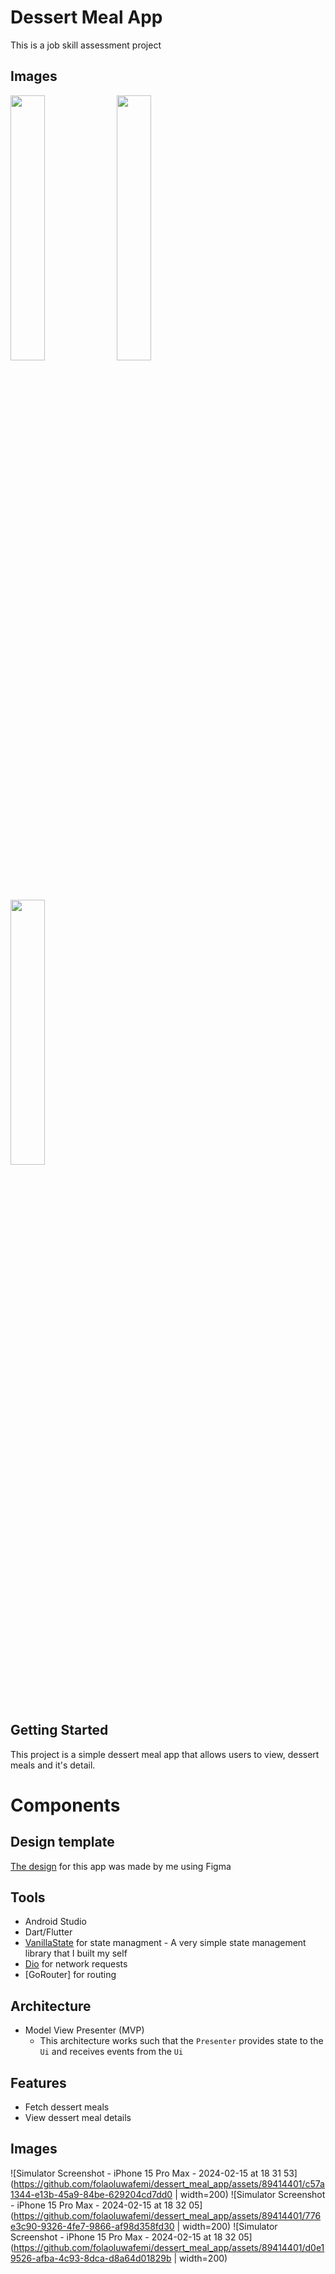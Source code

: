 # Dessert Meal App
This is a job skill assessment project

## Images

<img width="33%" src="https://github.com/folaoluwafemi/dessert_meal_app/assets/89414401/c57a1344-e13b-45a9-84be-629204cd7dd0"></img>
<img width="33%" src="https://github.com/folaoluwafemi/dessert_meal_app/assets/89414401/44329dca-e952-44d5-a1ef-527addf59e47"></img>
<img width="33%" src="https://github.com/folaoluwafemi/dessert_meal_app/assets/89414401/d0e19526-afba-4c93-8dca-d8a64d01829b"></img>

## Getting Started

This project is a simple dessert meal app that allows users to view, dessert meals and it's detail.

# Components

## Design template

[The design](https://www.figma.com/file/EOFJybVuPB3tWMAFQJ2kq6/Dessert-Meal-App?type=design&node-id=0%3A1&mode=design&t=a70BE28sMnBawrzk-1)
for this app was made by me using Figma

## Tools

- Android Studio
- Dart/Flutter
- [VanillaState](https://pub.dev/packages/vanilla_state) for state managment - A very simple state management library
  that I built my self
- [Dio](https://pub.dev/packages/dio) for network requests
- [GoRouter] for routing

## Architecture

- Model View Presenter (MVP)
    - This architecture works such that the `Presenter` provides state to the `Ui` and receives events from the `Ui`

## Features

- Fetch dessert meals
- View dessert meal details

## Images
![Simulator Screenshot - iPhone 15 Pro Max - 2024-02-15 at 18 31 53](https://github.com/folaoluwafemi/dessert_meal_app/assets/89414401/c57a1344-e13b-45a9-84be-629204cd7dd0 | width=200)
![Simulator Screenshot - iPhone 15 Pro Max - 2024-02-15 at 18 32 05](https://github.com/folaoluwafemi/dessert_meal_app/assets/89414401/776e3c90-9326-4fe7-9866-af98d358fd30 | width=200)
 ![Simulator Screenshot - iPhone 15 Pro Max - 2024-02-15 at 18 32 05](https://github.com/folaoluwafemi/dessert_meal_app/assets/89414401/d0e19526-afba-4c93-8dca-d8a64d01829b | width=200)

<!-- <p>
 <img width="200" src="https://github.com/folaoluwafemi/dessert_meal_app/assets/89414401/c57a1344-e13b-45a9-84be-629204cd7dd0"></img>
 <img width="200" src="https://github.com/folaoluwafemi/dessert_meal_app/assets/89414401/776e3c90-9326-4fe7-9866-af98d358fd30"></img>
 <img width="200" : 30%" src="https://github.com/folaoluwafemi/dessert_meal_app/assets/89414401/d0e19526-afba-4c93-8dca-d8a64d01829b"></img>
</p> -->



